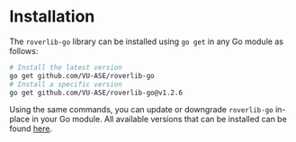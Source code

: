 # Installation

The `roverlib-go` library can be installed using `go get` in any Go module as follows:

```bash
# Install the latest version
go get github.com/VU-ASE/roverlib-go
# Install a specific version
go get github.com/VU-ASE/roverlib-go@v1.2.6
```

Using the same commands, you can update or downgrade `roverlib-go` in-place in your Go module. All available versions that can be installed can be found [here](https://github.com/VU-ASE/roverlib-go/releases).
